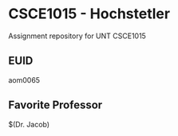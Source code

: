 # CSCE1015 - Hochstetler
Assignment repository for UNT CSCE1015
## EUID



aom0065
## Favorite Professor
$(Dr. Jacob)
